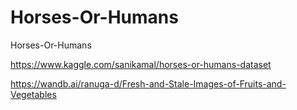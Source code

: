 # Horses-Or-Humans
Horses-Or-Humans

https://www.kaggle.com/sanikamal/horses-or-humans-dataset

https://wandb.ai/ranuga-d/Fresh-and-Stale-Images-of-Fruits-and-Vegetables
